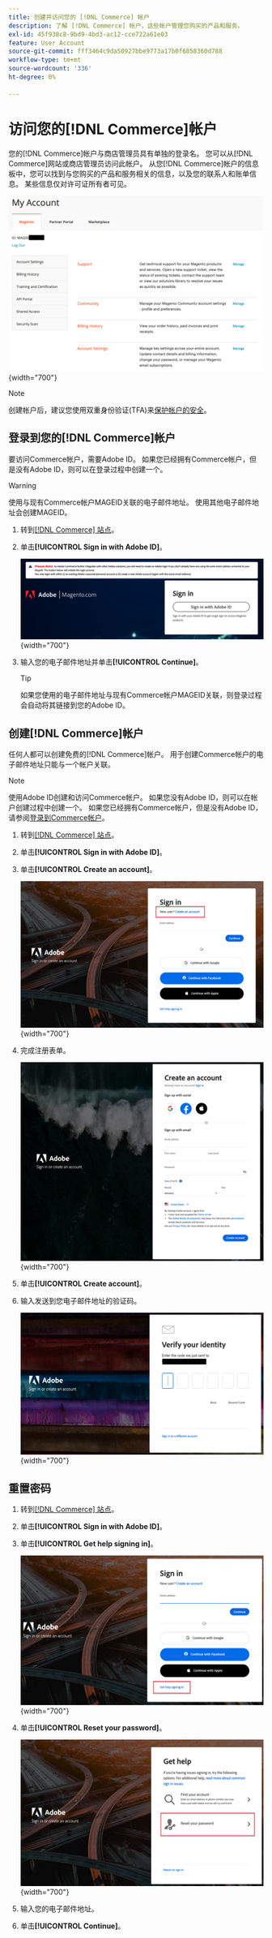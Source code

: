 ```yaml
---
title: 创建并访问您的 [!DNL Commerce] 帐户
description: 了解 [!DNL Commerce] 帐户，这些帐户管理您购买的产品和服务。
exl-id: 45f938c8-9bd9-4bd3-ac12-cce722a61e03
feature: User Account
source-git-commit: fff3464c9da50927bbe9773a17b0f6858360d788
workflow-type: tm+mt
source-wordcount: '336'
ht-degree: 0%

---
```



# 访问您的[!DNL Commerce]帐户

您的[!DNL Commerce]帐户与商店管理员具有单独的登录名。 您可以从[!DNL Commerce]网站或商店管理员访问此帐户。 从您[!DNL Commerce]帐户的信息板中，您可以找到与您购买的产品和服务相关的信息，以及您的联系人和账单信息。 某些信息仅对许可证所有者可见。

![您的[!DNL Commerce]帐户](./assets/home-acct.png){width="700"}

>[!NOTE]
>
>创建帐户后，建议您使用双重身份验证(TFA)来[保护帐户的安全](commerce-account-secure.md)。

## 登录到您的[!DNL Commerce]帐户

要访问Commerce帐户，需要Adobe ID。 如果您已经拥有Commerce帐户，但是没有Adobe ID，则可以在登录过程中创建一个。

>[!WARNING]
>
>使用与现有Commerce帐户MAGEID关联的电子邮件地址。 使用其他电子邮件地址会创建MAGEID。

1. 转到[[!DNL Commerce] 站点](https://account.magento.com/customer/account/login/)。

1. 单击&#x200B;**[!UICONTROL Sign in with Adobe ID]**。

   ![使用Adobe登录屏幕登录](./assets/sign-in-with-adobe.png){width="700"}

1. 输入您的电子邮件地址并单击&#x200B;**[!UICONTROL Continue]**。

   >[!TIP]
   >
   >如果您使用的电子邮件地址与现有Commerce帐户MAGEID关联，则登录过程会自动将其链接到您的Adobe ID。

## 创建[!DNL Commerce]帐户

任何人都可以创建免费的[!DNL Commerce]帐户。 用于创建Commerce帐户的电子邮件地址只能与一个帐户关联。

>[!NOTE]
>
>使用Adobe ID创建和访问Commerce帐户。 如果您没有Adobe ID，则可以在帐户创建过程中创建一个。 如果您已经拥有Commerce帐户，但是没有Adobe ID，请参阅[登录到Commerce帐户](#log-in-to-your-dnl-commerce-account)。

1. 转到[[!DNL Commerce] 站点](https://account.magento.com/customer/account/login/)。

1. 单击&#x200B;**[!UICONTROL Sign in with Adobe ID]**。

1. 单击&#x200B;**[!UICONTROL Create an account]**。

   ![创建帐户链接](./assets/account-create-link.png){width="700"}

1. 完成注册表单。

   ![帐户信息](./assets/account-create.png){width="700"}

1. 单击&#x200B;**[!UICONTROL Create account]**。

1. 输入发送到您电子邮件地址的验证码。

   ![输入验证码](./assets/verification-code.png){width="700"}

## 重置密码

1. 转到[[!DNL Commerce] 站点](https://account.magento.com/customer/account/login/)。

1. 单击&#x200B;**[!UICONTROL Sign in with Adobe ID]**。

1. 单击&#x200B;**[!UICONTROL Get help signing in]**。

   ![获取登录帮助](./assets/sign-in-get-help.png){width="700"}

1. 单击&#x200B;**[!UICONTROL Reset your password]**。

   ![更改密码](./assets/change-password.png){width="700"}

1. 输入您的电子邮件地址。

1. 单击&#x200B;**[!UICONTROL Continue]**。
